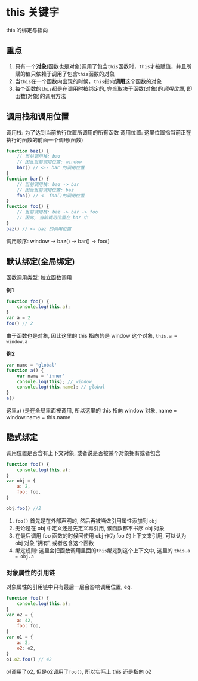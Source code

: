 # this 关键字
this 的绑定与指向

## 重点

1. 只有一个**对象**(函数也是对象)调用了包含`this`函数时，`this`才被赋值，并且所赋的值只依赖于调用了包含`this`函数的对象
2. 当`this`在一个函数内出现的时候，`this`指向**调用**这个函数的对象
3. 每个函数的`this`都是在调用时被绑定的, 完全取决于函数(对象)的*调用位置*, 即函数(对象)的调用方法

## 调用栈和调用位置

调用栈: 为了达到当前执行位置所调用的所有函数
调用位置: 这里位置指当前正在执行的函数的前面一个调用(函数)

```js
function baz() {
    // 当前调用栈: baz
    // 因此当前调用位置: window
    bar() // <-- bar 的调用位置
}
function bar() {
    // 当前调用栈: baz -> bar
    // 因此当前调用位置: baz
    foo() // <- foo()的调用位置
}
function foo() {
    // 当前调用栈: baz -> bar -> foo
    // 因此, 当前调用位置在 bar 中
}
baz() // <- baz 的调用位置
```
调用顺序: window -> baz() -> bar() -> foo()

## 默认绑定(全局绑定)

函数调用类型: 独立函数调用

**例1**
```js
function foo() {
    console.log(this.a);
}
var a = 2
foo() // 2
```
由于函数也是对象, 因此这里的 this 指向的是 window 这个对象,
`this.a = window.a`

**例2**
```js
var name = 'global'
function a() {
    var name = 'inner'
    console.log(this); // window
    console.log(this.name); // global
}
a()
```
这里`a()`是在全局里面被调用, 所以这里的 this 指向 window 对象, name = window.name = this.name

## 隐式绑定

调用位置是否含有上下文对象, 或者说是否被某个对象拥有或者包含

```js
function foo() {
    console.log(this.a);
}
var obj = {
    a: 2,
    foo: foo,
}

obj.foo() //2
```

1. `foo()` 首先是在外部声明的, 然后再被当做引用属性添加到 `obj`
2. 无论是在 obj 中定义还是先定义再引用, 该函数都不书序 obj 对象
3. 在最后调用 foo 函数的时候回使用 obj 作为 foo 的上下文来引用, 可以认为 obj 对象 '拥有', 或者包含这个函数
4. 绑定规则: 这里会把函数调用里面的`this`绑定到这个上下文中, 这里的 `this.a = obj.a`

### 对象属性的引用链

对象属性的引用链中只有最后一层会影响调用位置, eg.
```js
function foo() {
    console.log(this.a);
}
var o2 = {
    a: 42,
    foo: foo,
}
var o1 = {
    a: 2,
    o2: o2,
}
o1.o2.foo() // 42
```
o1调用了o2, 但是o2调用了`foo()`, 所以实际上 this 还是指向 o2
